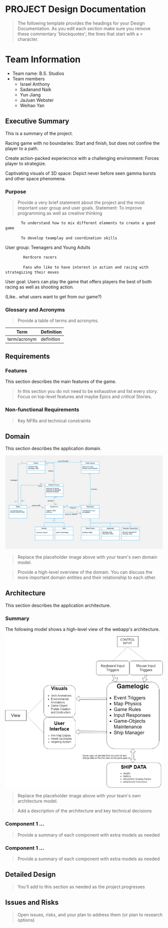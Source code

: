 # PROJECT Design Documentation
> The following template provides the headings for your Design Documentation.  As you edit each section make sure you remove these commentary 'blockquotes'; the lines that start with a > character.

# Team Information
* Team name: B.S. Studios
* Team members
  * Israel Anthony
  * Sadanand Naik
  * Yun Jiang
  * JaJuan Webster
  * Weihao Yan

## Executive Summary

This is a summary of the project.

Racing game with no boundaries: Start and finish, but does not confine the player to a path.

Create action-packed experiecnce with a challenging environment: Forces player to strategize.

Captivating visuals of 3D space: Depict never before seen gamma bursts and other space phenomena.

### Purpose
> Provide a very brief statement about the project and the most important user group and user goals.
Statement: 
           To improve programming as well as creative thinking 

           To understand how to mix different elements to create a good game
           
           To develop teamplay and coordination skills
           
User group: 
            Teenagers and Young Adults

            Hardcore racers
            
            Fans who like to have interest in action and racing with strategizing their moves
            
User goal: Users can play the game that offers players the best of both racing as well as shooting action.

(Like.. what users want to get from our game?)

### Glossary and Acronyms
> Provide a table of terms and acronyms.

| Term | Definition |
|------|------------|
| term/acronym | definition |


## Requirements

### Features

This section describes the main features of the game.

> In this section you do not need to be exhaustive and list every story.  Focus on top-level features and maybe Epics and *critical* Stories.

### Non-functional Requirements
> Key NFRs and technical constraints


## Domain

This section describes the application domain.

![Domain Model](domain-model-placeholder.png)
> Replace the placeholder image above with your team's own domain model. 

> Provide a high-level overview of the domain. You can discuss the more important domain entities and their relationship to each other.



## Architecture

This section describes the application architecture.

### Summary
The following model shows a high-level view of the webapp's architecture.

![Architecture Overview](architecture-tiers-and-layers.png)
> Replace the placeholder image above with your team's own architecture model. 

> Add a description of the architecture and key technical decisions

### Component 1 ...
> Provide a summary of each component with extra models as needed


### Component 1 ...
> Provide a summary of each component with extra models as needed

## Detailed Design

> You'll add to this section as needed as the project progresses


## Issues and Risks

> Open issues, risks, and your plan to address them (or plan to research options)
